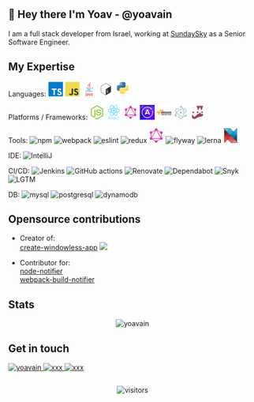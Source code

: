 ## 👋  Hey there I'm Yoav - @yoavain

I am a full stack developer from Israel, working at [SundaySky](https://sundaysky.com/) as a Senior Software Engineer.

## My Expertise
<p>
    <span>Languages:</span>
	<img src="https://raw.githubusercontent.com/yoavain/yoavain/test/resources/typescript-plain.svg" alt="typescript" title="TypeScript" width="30" height="30"/>
	<img src="https://raw.githubusercontent.com/yoavain/yoavain/test/resources/javascript-original.svg" alt="javascript" title="JavaScript" width="30" height="30"/>
	<img src="https://raw.githubusercontent.com/yoavain/yoavain/test/resources/java-original-wordmark.svg" alt="java" title="Java" width="30" height="30"/>
	<img src="https://raw.githubusercontent.com/yoavain/yoavain/test/resources/bash.svg" alt="bash" title="Bash" width="30" height="30"/>
	<img src="https://raw.githubusercontent.com/yoavain/yoavain/test/resources/python-original.svg" alt="python" title="Python" width="30" height="30"/>
</p>

<p>
    <span>Platforms / Frameworks:</span>
    <img src="https://raw.githubusercontent.com/yoavain/yoavain/test/resources/nodejs-original.svg" alt="nodejs" title="NodeJS" width="30" height="30"/>
    <img src="https://raw.githubusercontent.com/yoavain/yoavain/test/resources/react-original-wordmark.svg" alt="react" title="React" width="30" height="30"/>
	<img src="https://raw.githubusercontent.com/yoavain/yoavain/test/resources/graphql-120.png" alt="graphql" width="30" title="GraphQL" height="30"/>
	<img src="https://raw.githubusercontent.com/yoavain/yoavain/test/resources/apollo-120.png" alt="apollo-graphql" title="Apollo GraphQL" width="30" height="30"/>
	<img src="https://raw.githubusercontent.com/yoavain/yoavain/test/resources/amazonwebservices-original-wordmark.svg" alt="amazonwebservices" title="AWS" width="30" height="30"/>
    <img src="https://raw.githubusercontent.com/yoavain/yoavain/test/resources/electron-original.svg" alt="electron" title="Electron" width="30" height="30"/>
    <img src="https://raw.githubusercontent.com/yoavain/yoavain/test/resources/jest.png" alt="jest" title="Jest" width="30" height="30"/>   
</p>

<p>
    <span>Tools:</span>
    <img src="https://devicons.github.io/devicon/devicon.git/icons/npm/npm-original-wordmark.svg" alt="npm" title="NPM" width="30" height="30"/>
    <img src="https://devicons.github.io/devicon/devicon.git/icons/webpack/webpack-original.svg" alt="webpack" title="Webpack" width="30" height="30"/>
    <img src="https://d33wubrfki0l68.cloudfront.net/204482ca413433c80cd14fe369e2181dd97a2a40/092e2/assets/img/logo.svg" alt="eslint" title="ESLint" width="30" height="30"/>
    <img src="https://redux.js.org/img/redux.svg" alt="redux" title="Redux" width="30" height="30"/>
    <img src="https://raw.githubusercontent.com/dotansimha/graphql-code-generator/master/website/static/img/GraphQL_Logo.svg" alt="graphql-code-generator" title="GraphQL Code Generator" width="30" height="30"/>
    <img src="https://flywaydb.org/assets/logo/flyway-logo-tm.png" alt="flyway" title="Flyway" width="30" height="30"/>
    <img src="https://user-images.githubusercontent.com/645641/79596653-38f81200-80e1-11ea-98cd-1c6a3bb5de51.png" alt="lerna" title="Lerna" width="30" height="30"/>
    <img src="https://raw.githubusercontent.com/idleberg/nsis-logo/master/preview.png" alt="nsis" title="nsis" width="30" height="30"/>
</p>

<p>
    <span>IDE:</span>
    <img src="https://upload.wikimedia.org/wikipedia/commons/thumb/d/d5/IntelliJ_IDEA_Logo.svg/1280px-IntelliJ_IDEA_Logo.svg.png" alt="IntelliJ" title="IntelliJ" width="30" height="30"/>
</p>
  
<p>
    <span>CI/CD:</span>
    <img src="https://mirror.serverion.com/jenkins/art/jenkins-logo/256x256/headshot.png" alt="Jenkins" title="Jenkins" width="30" height="30"/>
    <img src="https://github.githubassets.com/images/modules/site/features/actions-icon-actions.svg" alt="GitHub actions" title="GitHub actions" width="30" height="30"/>
    <img src="https://mk0whitesourcer3uyuc.kinstacdn.com/wp-content/media/2019/11/renovate.png" alt="Renovate" title="Renovate" width="30" height="30"/>
    <img src="https://avatars3.githubusercontent.com/ml/211?s=140&v=4" alt="Dependabot" title="Dependabot" width="30" height="30"/>
    <img src="https://snyk.io/wp-content/uploads/logo-2.svg" alt="Snyk" title="Snyk" width="30" height="30"/>
    <img src="https://lgtm.com/static/site/assets/images/favicons/android-icon-144x144.png" alt="LGTM" title="LGTM" width="30" height="30"/>
</p>

<p >
    <span>DB:</span>
	<img src="https://devicons.github.io/devicon/devicon.git/icons/mysql/mysql-original-wordmark.svg" alt="mysql" title="MySQL" width="30" height="30"/>
	<img src="https://devicons.github.io/devicon/devicon.git/icons/postgresql/postgresql-original-wordmark.svg" alt="postgresql" title="PostgreSQL" width="30" height="30"/>
	<img src="https://upload.wikimedia.org/wikipedia/commons/f/fd/DynamoDB.png" alt="dynamodb" title="DynamoDB" width="30" height="30"/>
</p>

## Opensource contributions
- Creator of:  
[create-windowless-app](https://github.com/yoavain/create-windowless-app) <a align="center" href="https://nodei.co/npm/create-windowless-app/"><img src="https://nodei.co/npm/create-windowless-app.png?compact=true"></a>  

- Contributor for:  
[node-notifier](https://github.com/mikaelbr/node-notifier)  
[webpack-build-notifier](https://github.com/RoccoC/webpack-build-notifier)  

## Stats
<p align="center">
	<img src="https://github-readme-stats.vercel.app/api?username=yoavain&show_icons=true&theme=blue-green" alt="yoavain" />
</p>

## Get in touch
<p>
    <a href="https://twitter.com/yoavain" target="blank">
        <img src="https://cdn.jsdelivr.net/npm/simple-icons@3.0.1/icons/twitter.svg" alt="yoavain" height="30" width="30" />
    </a>
    <a href="https://linkedin.com/in/yoavvainrich" target="blank">
        <img src="https://cdn.jsdelivr.net/npm/simple-icons@3.0.1/icons/linkedin.svg" alt="xxx" height="30" width="30" />
    </a>
    <a href="https://dev.to/yoavain" target="blank">
        <img src="https://cdn.jsdelivr.net/npm/simple-icons@3.0.1/icons/dev-dot-to.svg" alt="xxx" height="30" width="30" />
    </a>
</p>

##
<p  align="center">
  <img src="https://komarev.com/ghpvc/?username=yoavain" alt="visitors"/>
</p>
